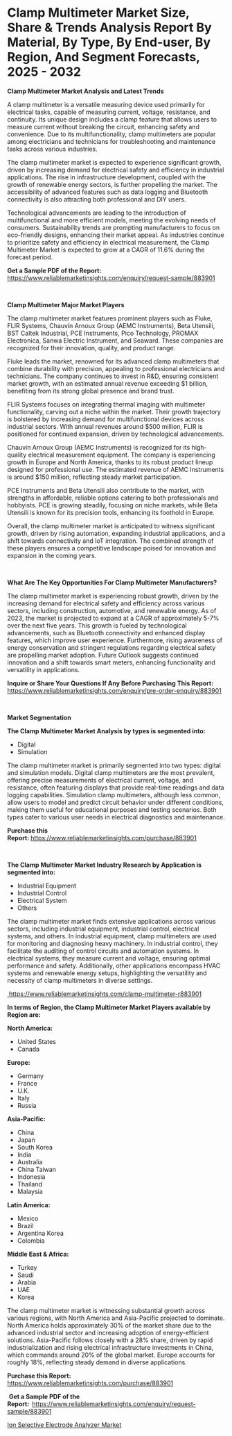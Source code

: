 <p><h1>Clamp Multimeter Market Size, Share & Trends Analysis Report By Material, By Type, By End-user, By Region, And Segment Forecasts, 2025 - 2032</h1></p><p><strong>Clamp Multimeter Market Analysis and Latest Trends</strong></p>
<p><p>A clamp multimeter is a versatile measuring device used primarily for electrical tasks, capable of measuring current, voltage, resistance, and continuity. Its unique design includes a clamp feature that allows users to measure current without breaking the circuit, enhancing safety and convenience. Due to its multifunctionality, clamp multimeters are popular among electricians and technicians for troubleshooting and maintenance tasks across various industries.</p><p>The clamp multimeter market is expected to experience significant growth, driven by increasing demand for electrical safety and efficiency in industrial applications. The rise in infrastructure development, coupled with the growth of renewable energy sectors, is further propelling the market. The accessibility of advanced features such as data logging and Bluetooth connectivity is also attracting both professional and DIY users. </p><p>Technological advancements are leading to the introduction of multifunctional and more efficient models, meeting the evolving needs of consumers. Sustainability trends are prompting manufacturers to focus on eco-friendly designs, enhancing their market appeal. As industries continue to prioritize safety and efficiency in electrical measurement, the Clamp Multimeter Market is expected to grow at a CAGR of 11.6% during the forecast period.</p></p>
<p><strong>Get a Sample PDF of the Report:&nbsp;</strong> <a href="https://www.reliablemarketinsights.com/enquiry/request-sample/883901?utm_campaign=2449&utm_medium=2&utm_source=Github&utm_content=ia&utm_term=18022025&utm_id=clamp-multimeter">https://www.reliablemarketinsights.com/enquiry/request-sample/883901</a></p>
<p>&nbsp;</p>
<p><strong>Clamp Multimeter Major Market Players</strong></p>
<p><p>The clamp multimeter market features prominent players such as Fluke, FLIR Systems, Chauvin Arnoux Group (AEMC Instruments), Beta Utensili, BST Caltek Industrial, PCE Instruments, Pico Technology, PROMAX Electronica, Sanwa Electric Instrument, and Seaward. These companies are recognized for their innovation, quality, and product range.</p><p>Fluke leads the market, renowned for its advanced clamp multimeters that combine durability with precision, appealing to professional electricians and technicians. The company continues to invest in R&D, ensuring consistent market growth, with an estimated annual revenue exceeding $1 billion, benefiting from its strong global presence and brand trust.</p><p>FLIR Systems focuses on integrating thermal imaging with multimeter functionality, carving out a niche within the market. Their growth trajectory is bolstered by increasing demand for multifunctional devices across industrial sectors. With annual revenues around $500 million, FLIR is positioned for continued expansion, driven by technological advancements.</p><p>Chauvin Arnoux Group (AEMC Instruments) is recognized for its high-quality electrical measurement equipment. The company is experiencing growth in Europe and North America, thanks to its robust product lineup designed for professional use. The estimated revenue of AEMC Instruments is around $150 million, reflecting steady market participation.</p><p>PCE Instruments and Beta Utensili also contribute to the market, with strengths in affordable, reliable options catering to both professionals and hobbyists. PCE is growing steadily, focusing on niche markets, while Beta Utensili is known for its precision tools, enhancing its foothold in Europe.</p><p>Overall, the clamp multimeter market is anticipated to witness significant growth, driven by rising automation, expanding industrial applications, and a shift towards connectivity and IoT integration. The combined strength of these players ensures a competitive landscape poised for innovation and expansion in the coming years.</p></p>
<p>&nbsp;</p>
<p><strong>What Are The Key Opportunities For Clamp Multimeter Manufacturers?</strong></p>
<p><p>The clamp multimeter market is experiencing robust growth, driven by the increasing demand for electrical safety and efficiency across various sectors, including construction, automotive, and renewable energy. As of 2023, the market is projected to expand at a CAGR of approximately 5-7% over the next five years. This growth is fueled by technological advancements, such as Bluetooth connectivity and enhanced display features, which improve user experience. Furthermore, rising awareness of energy conservation and stringent regulations regarding electrical safety are propelling market adoption. Future Outlook suggests continued innovation and a shift towards smart meters, enhancing functionality and versatility in applications.</p></p>
<p><strong>Inquire or Share Your Questions If Any Before Purchasing This Report:</strong> <a href="https://www.reliablemarketinsights.com/enquiry/pre-order-enquiry/883901?utm_campaign=2449&utm_medium=2&utm_source=Github&utm_content=ia&utm_term=18022025&utm_id=clamp-multimeter">https://www.reliablemarketinsights.com/enquiry/pre-order-enquiry/883901</a></p>
<p>&nbsp;</p>
<p><strong>Market Segmentation</strong></p>
<p><strong>The Clamp Multimeter Market Analysis by types is segmented into:</strong></p>
<p><ul><li>Digital</li><li>Simulation</li></ul></p>
<p><p>The clamp multimeter market is primarily segmented into two types: digital and simulation models. Digital clamp multimeters are the most prevalent, offering precise measurements of electrical current, voltage, and resistance, often featuring displays that provide real-time readings and data logging capabilities. Simulation clamp multimeters, although less common, allow users to model and predict circuit behavior under different conditions, making them useful for educational purposes and testing scenarios. Both types cater to various user needs in electrical diagnostics and maintenance.</p></p>
<p><strong>Purchase this Report:&nbsp;</strong><a href="https://www.reliablemarketinsights.com/purchase/883901?utm_campaign=2449&utm_medium=2&utm_source=Github&utm_content=ia&utm_term=18022025&utm_id=clamp-multimeter">https://www.reliablemarketinsights.com/purchase/883901</a></p>
<p>&nbsp;</p>
<p><strong>The Clamp Multimeter Market Industry Research by Application is segmented into:</strong></p>
<p><ul><li>Industrial Equipment</li><li>Industrial Control</li><li>Electrical System</li><li>Others</li></ul></p>
<p><p>The clamp multimeter market finds extensive applications across various sectors, including industrial equipment, industrial control, electrical systems, and others. In industrial equipment, clamp multimeters are used for monitoring and diagnosing heavy machinery. In industrial control, they facilitate the auditing of control circuits and automation systems. In electrical systems, they measure current and voltage, ensuring optimal performance and safety. Additionally, other applications encompass HVAC systems and renewable energy setups, highlighting the versatility and necessity of clamp multimeters in diverse settings.</p></p>
<p><a href="https://www.reliablemarketinsights.com/clamp-multimeter-r883901?utm_campaign=2449&utm_medium=2&utm_source=Github&utm_content=ia&utm_term=18022025&utm_id=clamp-multimeter">&nbsp;https://www.reliablemarketinsights.com/clamp-multimeter-r883901</a></p>
<p><strong>In terms of Region, the Clamp Multimeter Market Players available by Region are:</strong></p>
<p>
    <p> <strong> North America: </strong>
        <ul>
            <li>United States</li>
            <li>Canada</li>
        </ul>
        </p> 
    <p> <strong> Europe: </strong>
        <ul>
            <li>Germany</li>
            <li>France</li>
            <li>U.K.</li>
            <li>Italy</li>
            <li>Russia</li>
        </ul>
        </p> 
    <p> <strong> Asia-Pacific: </strong>
        <ul>
            <li>China</li>
            <li>Japan</li>
            <li>South Korea</li>
            <li>India</li>
            <li>Australia</li>
            <li>China Taiwan</li>
            <li>Indonesia</li>
            <li>Thailand</li>
            <li>Malaysia</li>
        </ul>
        </p> 
    <p> <strong> Latin America: </strong>
        <ul>
            <li>Mexico</li>
            <li>Brazil</li>
            <li>Argentina Korea</li>
            <li>Colombia</li>
        </ul>
        </p> 
    <p> <strong> Middle East & Africa: </strong>
        <ul>
            <li>Turkey</li>
            <li>Saudi</li>
            <li>Arabia</li>
            <li>UAE</li>
            <li>Korea</li>
        </ul>
    </p>
    </p>
<p><p>The clamp multimeter market is witnessing substantial growth across various regions, with North America and Asia-Pacific projected to dominate. North America holds approximately 30% of the market share due to the advanced industrial sector and increasing adoption of energy-efficient solutions. Asia-Pacific follows closely with a 28% share, driven by rapid industrialization and rising electrical infrastructure investments in China, which commands around 20% of the global market. Europe accounts for roughly 18%, reflecting steady demand in diverse applications.</p></p>
<p><strong>Purchase this Report: </strong><a href="https://www.reliablemarketinsights.com/purchase/883901?utm_campaign=2449&utm_medium=2&utm_source=Github&utm_content=ia&utm_term=18022025&utm_id=clamp-multimeter">https://www.reliablemarketinsights.com/purchase/883901</a></p>
<p>&nbsp;<strong>Get a Sample PDF of the Report:&nbsp;&nbsp;</strong><a href="https://www.reliablemarketinsights.com/enquiry/request-sample/883901?utm_campaign=2449&utm_medium=2&utm_source=Github&utm_content=ia&utm_term=18022025&utm_id=clamp-multimeter">https://www.reliablemarketinsights.com/enquiry/request-sample/883901</a></p>
<p><strong></strong></p>
<p><p><a href="https://github.com/mezokathleen834/Market-Research-Report-List-1/blob/main/ion-selective-electrode-analyzer-market.md?utm_campaign=2449&utm_medium=2&utm_source=Github&utm_content=ia&utm_term=18022025&utm_id=clamp-multimeter">Ion Selective Electrode Analyzer Market</a></p></p>